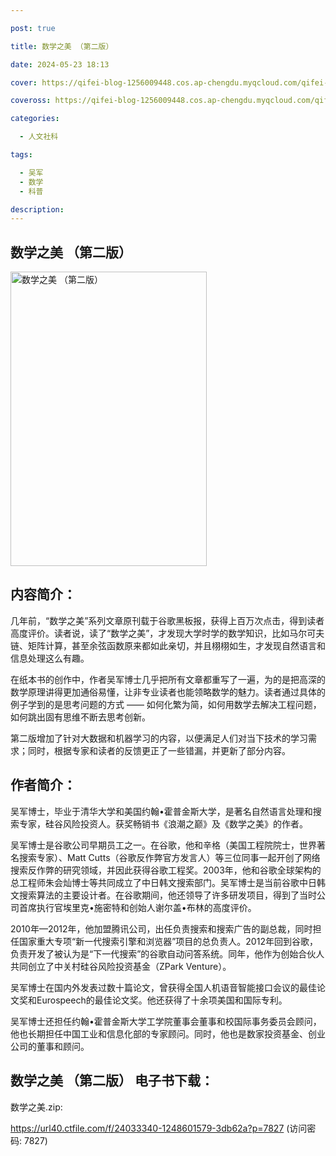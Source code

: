 ```yaml
---

post: true

title: 数学之美 （第二版）

date: 2024-05-23 18:13

cover: https://qifei-blog-1256009448.cos.ap-chengdu.myqcloud.com/qifei-blog/661528bd68eb9357135e7f59.jpg

coveross: https://qifei-blog-1256009448.cos.ap-chengdu.myqcloud.com/qifei-blog/661528bd68eb9357135e7f59.jpg

categories:

  - 人文社科

tags:

  - 吴军
  - 数学
  - 科普

description:
---
```


## 数学之美 （第二版）
<img alt="数学之美 （第二版） " class="aligncenter loading" data-was-processed="true" decoding="async" fetchpriority="high" height="471" src="https://qifei-blog-1256009448.cos.ap-chengdu.myqcloud.com/qifei-blog/661528bd68eb9357135e7f59.jpg" style="cursor: zoom-in;" width="314"/>

## 内容简介：

几年前，“数学之美”系列文章原刊载于谷歌黑板报，获得上百万次点击，得到读者高度评价。读者说，读了“数学之美”，才发现大学时学的数学知识，比如马尔可夫链、矩阵计算，甚至余弦函数原来都如此亲切，并且栩栩如生，才发现自然语言和信息处理这么有趣。

在纸本书的创作中，作者吴军博士几乎把所有文章都重写了一遍，为的是把高深的数学原理讲得更加通俗易懂，让非专业读者也能领略数学的魅力。读者通过具体的例子学到的是思考问题的方式 —— 如何化繁为简，如何用数学去解决工程问题，如何跳出固有思维不断去思考创新。

第二版增加了针对大数据和机器学习的内容，以便满足人们对当下技术的学习需求；同时，根据专家和读者的反馈更正了一些错漏，并更新了部分内容。

## 作者简介：

吴军博士，毕业于清华大学和美国约翰•霍普金斯大学，是著名自然语言处理和搜索专家，硅谷风险投资人。获奖畅销书《浪潮之巅》及《数学之美》的作者。

吴军博士是谷歌公司早期员工之一。在谷歌，他和辛格（美国工程院院士，世界著名搜索专家）、Matt Cutts（谷歌反作弊官方发言人）等三位同事一起开创了网络搜索反作弊的研究领域，并因此获得谷歌工程奖。2003年，他和谷歌全球架构的总工程师朱会灿博士等共同成立了中日韩文搜索部门。吴军博士是当前谷歌中日韩文搜索算法的主要设计者。在谷歌期间，他还领导了许多研发项目，得到了当时公司首席执行官埃里克•施密特和创始人谢尔盖•布林的高度评价。

2010年—2012年，他加盟腾讯公司，出任负责搜索和搜索广告的副总裁，同时担任国家重大专项“新一代搜索引擎和浏览器”项目的总负责人。2012年回到谷歌，负责开发了被认为是“下一代搜索”的谷歌自动问答系统。同年，他作为创始合伙人共同创立了中关村硅谷风险投资基金（ZPark Venture）。

吴军博士在国内外发表过数十篇论文，曾获得全国人机语音智能接口会议的最佳论文奖和Eurospeech的最佳论文奖。他还获得了十余项美国和国际专利。

吴军博士还担任约翰•霍普金斯大学工学院董事会董事和校国际事务委员会顾问，他也长期担任中国工业和信息化部的专家顾问。同时，他也是数家投资基金、创业公司的董事和顾问。

## 数学之美 （第二版） 电子书下载：
数学之美.zip: 

https://url40.ctfile.com/f/24033340-1248601579-3db62a?p=7827 (访问密码: 7827)
